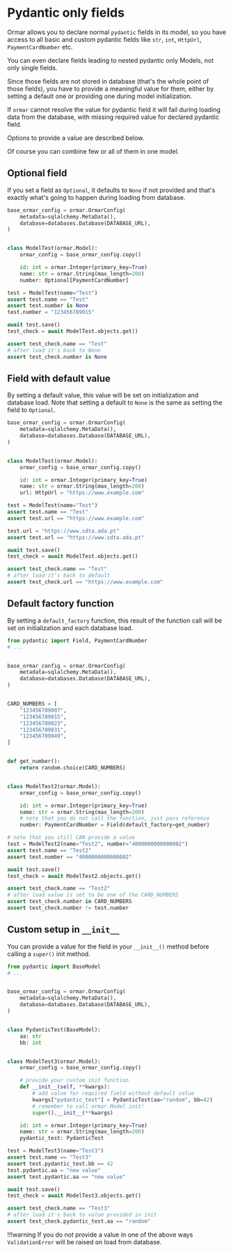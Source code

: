 # Pydantic only fields

Ormar allows you to declare normal `pydantic` fields in its model, so you have access to
all basic and custom pydantic fields like `str`, `int`, `HttpUrl`, `PaymentCardNumber` etc.

You can even declare fields leading to nested pydantic only Models, not only single fields.

Since those fields are not stored in database (that's the whole point of those fields),
you have to provide a meaningful value for them, either by setting a default one or 
providing one during model initialization.

If `ormar` cannot resolve the value for pydantic field it will fail during loading data from the database,
with missing required value for declared pydantic field.

Options to provide a value are described below.

Of course you can combine few or all of them in one model.

## Optional field

If you set a field as `Optional`, it defaults to `None` if not provided and that's 
exactly what's going to happen during loading from database.

```python
base_ormar_config = ormar.OrmarConfig(
    metadata=sqlalchemy.MetaData(),
    database=databases.Database(DATABASE_URL),
)


class ModelTest(ormar.Model):
    ormar_config = base_ormar_config.copy()

    id: int = ormar.Integer(primary_key=True)
    name: str = ormar.String(max_length=200)
    number: Optional[PaymentCardNumber]

test = ModelTest(name="Test")
assert test.name == "Test"
assert test.number is None
test.number = "123456789015"

await test.save()
test_check = await ModelTest.objects.get()

assert test_check.name == "Test"
# after load it's back to None
assert test_check.number is None
```

## Field with default value

By setting a default value, this value will be set on initialization and database load. 
Note that setting a default to `None` is the same as setting the field to `Optional`.

```python
base_ormar_config = ormar.OrmarConfig(
    metadata=sqlalchemy.MetaData(),
    database=databases.Database(DATABASE_URL),
)


class ModelTest(ormar.Model):
    ormar_config = base_ormar_config.copy()

    id: int = ormar.Integer(primary_key=True)
    name: str = ormar.String(max_length=200)
    url: HttpUrl = "https://www.example.com"

test = ModelTest(name="Test")
assert test.name == "Test"
assert test.url == "https://www.example.com"

test.url = "https://www.sdta.ada.pt"
assert test.url == "https://www.sdta.ada.pt"

await test.save()
test_check = await ModelTest.objects.get()

assert test_check.name == "Test"
# after load it's back to default
assert test_check.url == "https://www.example.com"
```

## Default factory function

By setting a `default_factory` function, this result of the function call will be set 
on initialization and each database load.

```python
from pydantic import Field, PaymentCardNumber
# ...


base_ormar_config = ormar.OrmarConfig(
    metadata=sqlalchemy.MetaData(),
    database=databases.Database(DATABASE_URL),
)


CARD_NUMBERS = [
    "123456789007",
    "123456789015",
    "123456789023",
    "123456789031",
    "123456789049",
]


def get_number():
    return random.choice(CARD_NUMBERS)


class ModelTest2(ormar.Model):
    ormar_config = base_ormar_config.copy()

    id: int = ormar.Integer(primary_key=True)
    name: str = ormar.String(max_length=200)
    # note that you do not call the function, just pass reference
    number: PaymentCardNumber = Field(default_factory=get_number)

# note that you still CAN provide a value 
test = ModelTest2(name="Test2", number="4000000000000002")
assert test.name == "Test2"
assert test.number == "4000000000000002"

await test.save()
test_check = await ModelTest2.objects.get()

assert test_check.name == "Test2"
# after load value is set to be one of the CARD_NUMBERS
assert test_check.number in CARD_NUMBERS
assert test_check.number != test.number
```

## Custom setup in `__init__`

You can provide a value for the field in your `__init__()` method before calling a `super()` init method.

```python
from pydantic import BaseModel
# ...


base_ormar_config = ormar.OrmarConfig(
    metadata=sqlalchemy.MetaData(),
    database=databases.Database(DATABASE_URL),
)


class PydanticTest(BaseModel):
    aa: str
    bb: int


class ModelTest3(ormar.Model):
    ormar_config = base_ormar_config.copy()

    # provide your custom init function
    def __init__(self, **kwargs):
        # add value for required field without default value
        kwargs["pydantic_test"] = PydanticTest(aa="random", bb=42)
        # remember to call ormar.Model init!
        super().__init__(**kwargs)

    id: int = ormar.Integer(primary_key=True)
    name: str = ormar.String(max_length=200)
    pydantic_test: PydanticTest

test = ModelTest3(name="Test3")
assert test.name == "Test3"
assert test.pydantic_test.bb == 42
test.pydantic.aa = "new value"
assert test.pydantic.aa == "new value"

await test.save()
test_check = await ModelTest3.objects.get()

assert test_check.name == "Test3"
# after load it's back to value provided in init
assert test_check.pydantic_test.aa == "random"
```

!!!warning
    If you do not provide a value in one of the above ways `ValidationError` will be raised on load from database.
